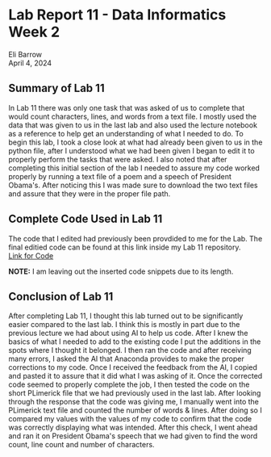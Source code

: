 # Lab Report 11 - Data Informatics Week 2
Eli Barrow  
April 4, 2024

## Summary of Lab 11 ##
 In Lab 11 there was only one task that was asked of us to complete that would count characters, lines, and words from a text file. I mostly used the data that was given to us in the last lab and also used the lecture notebook as a reference to help get an understanding of what I needed to do. To begin this lab, I took a close look at what had already been given to us in the python file, after I understood what we had been given I began to edit it to properly perform the tasks that were asked. I also noted that after completing this initial section of the lab I needed to assure my code worked properly by running a text file of a poem and a speech of President Obama's. After noticing this I was made sure to download the two text files and assure that they were in the proper file path.


## Complete Code Used in Lab 11 ##

The code that I edited had previously been provdided to me for the Lab. The final editied code can be found at this link inside my Lab 11 repository.   
[Link for Code](https://github.com/elibarrow/BAE305-SP24-LAB11/blob/main/BAE305LAB11.ipynb)

**NOTE:** I am leaving out the inserted code snippets due to its length.

## Conclusion of Lab 11 ##

After completing Lab 11, I thought this lab turned out to be significantly easier compared to the last lab. I think this is mostly in part due to the previous lecture we had about using AI to help us code. After I knew the basics of what I needed to add to the existing code I put the additions in the spots where I thought it belonged. I then ran the code and after receiving many errors, I asked the AI that Anaconda provides to make the proper corrections to my code. Once I received the feedback from the AI, I copied and pasted it to assure that it did what I was asking of it. Once the corrected code seemed to properly complete the job, I then tested the code on the short PLimerick file that we had previously used in the last lab. After looking through the response that the code was giving me, I manually went into the PLimerick text file and counted the number of words & lines. After doing so I compared my values with the values of my code to confirm that the code was correctly displaying what was intended. After this check, I went ahead and ran it on President Obama's speech that we had given to find the word count, line count and number of characters.
